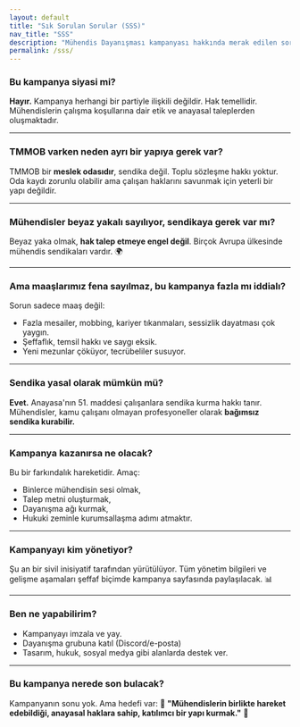```yaml
---
layout: default
title: "Sık Sorulan Sorular (SSS)"
nav_title: "SSS"
description: "Mühendis Dayanışması kampanyası hakkında merak edilen sorular ve cevapları"
permalink: /sss/
---
```




### <i class="fas fa-question-circle"></i> Bu kampanya siyasi mi?
**Hayır.** Kampanya herhangi bir partiyle ilişkili değildir. Hak temellidir. Mühendislerin çalışma koşullarına dair etik ve anayasal taleplerden oluşmaktadır.

---

### <i class="fas fa-question-circle"></i> TMMOB varken neden ayrı bir yapıya gerek var?
TMMOB bir **meslek odasıdır**, sendika değil. Toplu sözleşme hakkı yoktur. Oda kaydı zorunlu olabilir ama çalışan haklarını savunmak için yeterli bir yapı değildir.

---

### <i class="fas fa-question-circle"></i> Mühendisler beyaz yakalı sayılıyor, sendikaya gerek var mı?
Beyaz yaka olmak, **hak talep etmeye engel değil**. Birçok Avrupa ülkesinde mühendis sendikaları vardır. 🌍

---

### <i class="fas fa-question-circle"></i> Ama maaşlarımız fena sayılmaz, bu kampanya fazla mı iddialı?
Sorun sadece maaş değil:
- <i class="fas fa-clock"></i> Fazla mesailer, mobbing, kariyer tıkanmaları, sessizlik dayatması çok yaygın.
- Şeffaflık, temsil hakkı ve saygı eksik.
- <i class="fas fa-graduation-cap"></i> Yeni mezunlar çöküyor, tecrübeliler susuyor.

---

### <i class="fas fa-question-circle"></i> Sendika yasal olarak mümkün mü?
**Evet.** Anayasa'nın 51. maddesi çalışanlara sendika kurma hakkı tanır.
Mühendisler, kamu çalışanı olmayan profesyoneller olarak **bağımsız sendika kurabilir.**

---

### <i class="fas fa-question-circle"></i> Kampanya kazanırsa ne olacak?
Bu bir farkındalık hareketidir. Amaç:
- <i class="fas fa-users"></i> Binlerce mühendisin sesi olmak,
- <i class="fas fa-file-alt"></i> Talep metni oluşturmak,
- <i class="fas fa-network-wired"></i> Dayanışma ağı kurmak,
- <i class="fas fa-gavel"></i> Hukuki zeminle kurumsallaşma adımı atmaktır.

---

### <i class="fas fa-question-circle"></i> Kampanyayı kim yönetiyor?
Şu an bir sivil inisiyatif tarafından yürütülüyor. Tüm yönetim bilgileri ve gelişme aşamaları şeffaf biçimde kampanya sayfasında paylaşılacak. 📊

---

### <i class="fas fa-question-circle"></i> Ben ne yapabilirim?
- <i class="fas fa-signature"></i> Kampanyayı imzala ve yay.
- <i class="fas fa-comments"></i> Dayanışma grubuna katıl (Discord/e-posta)
- <i class="fas fa-hands-helping"></i> Tasarım, hukuk, sosyal medya gibi alanlarda destek ver.

---

### <i class="fas fa-question-circle"></i> Bu kampanya nerede son bulacak?
Kampanyanın sonu yok. Ama hedefi var: 🚀
**"Mühendislerin birlikte hareket edebildiği, anayasal haklara sahip, katılımcı bir yapı kurmak."** 🎯


